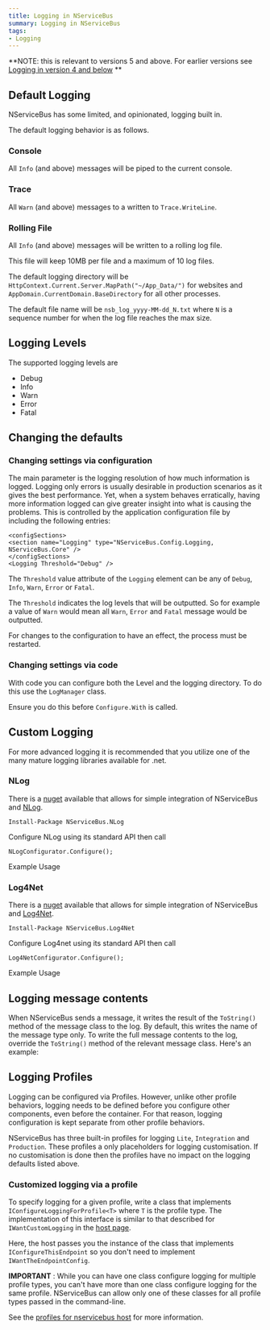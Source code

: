 ```yaml
---
title: Logging in NServiceBus
summary: Logging in NServiceBus
tags: 
- Logging
---
```


**NOTE: this is relevant to versions 5 and above. For earlier versions see [Logging in version 4 and below](logging-in-nservicebus4_and_below.md)  **

## Default Logging

NServiceBus has some limited, and opinionated, logging built in.

The default logging behavior is as follows.

### Console

All `Info` (and above) messages will be piped to the current console.

### Trace

All `Warn` (and above) messages to a written to `Trace.WriteLine`.
 
### Rolling File 

All `Info` (and above) messages will be written to a rolling log file.

This file will keep 10MB per file and a maximum of 10 log files.

The default logging directory will be `HttpContext.Current.Server.MapPath("~/App_Data/")` for websites and `AppDomain.CurrentDomain.BaseDirectory` for all other processes.

The default file name will be `nsb_log_yyyy-MM-dd_N.txt` where `N` is a sequence number for when the log file reaches the max size.

## Logging Levels

The supported logging levels are

 * Debug
 * Info
 * Warn
 * Error
 * Fatal

## Changing the defaults

### Changing settings via configuration

The main parameter is the logging resolution of how much information is logged. Logging only errors is usually desirable in production scenarios as it gives the best performance. Yet, when a system behaves erratically, having more information logged can give greater insight into what is causing the problems. This is controlled by the application configuration file by including the following entries:

```
<configSections>
<section name="Logging" type="NServiceBus.Config.Logging, NServiceBus.Core" />
</configSections>
<Logging Threshold="Debug" />
```

The `Threshold` value attribute of the `Logging` element can be any of `Debug`, `Info`, `Warn`, `Error` or `Fatal`.

The `Threshold` indicates the log levels that will be outputted. So for example a value of `Warn` would mean all `Warn`, `Error` and `Fatal` message would be outputted. 

For changes to the configuration to have an effect, the process must be restarted.

### Changing settings via code

With code you can configure both the Level and the logging directory. To do this use the `LogManager` class.

<!-- import OverrideLoggingDefaultsInCode -->

Ensure you do this before `Configure.With` is called.

## Custom Logging

For more advanced logging it is recommended that you utilize one of the many mature logging libraries available for .net. 

### NLog

There is a [nuget](https://www.nuget.org/packages/NServiceBus.NLog/) available that allows for simple integration of NServiceBus and [NLog](http://nlog-project.org/).

    Install-Package NServiceBus.NLog

Configure NLog using its standard API then call 

    NLogConfigurator.Configure();

Example Usage 

<!-- import NLogInCode -->

### Log4Net

There is a [nuget](https://www.nuget.org/packages/NServiceBus.Log4Net/) available that allows for simple integration of NServiceBus and [Log4Net](http://logging.apache.org/log4net/).

    Install-Package NServiceBus.Log4Net


Configure Log4net using its standard API then call 

    Log4NetConfigurator.Configure();

Example Usage 

<!-- import Log4netInCode -->

## Logging message contents

When NServiceBus sends a message, it writes the result of the `ToString()` method of the message class to the log. By default, this writes the name of the message type only. To write the full message contents to the log, override the `ToString()` method of the relevant message class. Here's an example:

<!-- import MessageWithToStringLogged -->

## Logging Profiles

Logging can be configured via Profiles. However, unlike other profile behaviors, logging needs to be defined before you configure other components, even before the container. For that reason, logging configuration is kept separate from other profile behaviors.

NServiceBus has three built-in profiles for logging `Lite`, `Integration` and `Production`. These profiles a only placeholders for logging customisation. If no customisation is done then the profiles have no impact on the logging defaults listed above.

### Customized logging via a profile

To specify logging for a given profile, write a class that implements `IConfigureLoggingForProfile<T>` where `T` is the profile type. The implementation of this interface is similar to that described for `IWantCustomLogging` in the [host page](the-nservicebus-host.md).

<!-- import LoggingConfigWithProfile -->

Here, the host passes you the instance of the class that implements `IConfigureThisEndpoint` so you don't need to implement `IWantTheEndpointConfig`.

**IMPORTANT** : While you can have one class configure logging for multiple profile types, you can't have more than one class configure logging for the same profile. NServiceBus can allow only one of these classes for all profile types passed in the command-line.

See the [profiles for nservicebus host](profiles-for-nservicebus-host.md) for more information.
